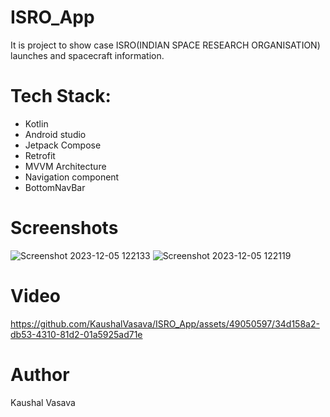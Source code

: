 # ISRO_App
It is project to show case ISRO(INDIAN SPACE RESEARCH ORGANISATION) launches and spacecraft information.

# Tech Stack:
- Kotlin
- Android studio
- Jetpack Compose
- Retrofit
- MVVM Architecture
- Navigation component
- BottomNavBar

# Screenshots
![Screenshot 2023-12-05 122133](https://github.com/KaushalVasava/ISRO_App/assets/49050597/00932aae-c070-4f0e-8c9c-6f3cd6e04d92)
![Screenshot 2023-12-05 122119](https://github.com/KaushalVasava/ISRO_App/assets/49050597/0edb8c4a-306f-4873-bb31-6ad7aed0bb2c)

# Video

https://github.com/KaushalVasava/ISRO_App/assets/49050597/34d158a2-db53-4310-81d2-01a5925ad71e


# Author
Kaushal Vasava
